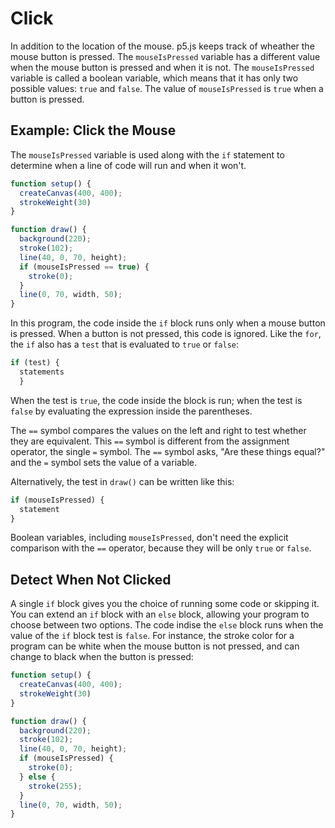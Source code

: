# Click
In addition to the location of the mouse. p5.js keeps track of wheather the mouse button is pressed. The `mouseIsPressed` variable has a different value when the mouse button is pressed and when it is not. The `mouseIsPressed` variable is called a boolean variable, which means that it has only two possible values: `true` and `false`. The value of `mouseIsPressed` is `true` when a button is pressed. 

## Example: Click the Mouse
The `mouseIsPressed` variable is used along with the `if` statement to determine when a line of code will run and when it won't.

```javascript
function setup() {
  createCanvas(400, 400);
  strokeWeight(30)
}

function draw() {
  background(220);
  stroke(102);
  line(40, 0, 70, height);
  if (mouseIsPressed == true) {
    stroke(0);
  }
  line(0, 70, width, 50);
}

```

In this program, the code inside the `if` block runs only when a mouse button is pressed. When a button is not pressed, this code is ignored. Like the `for`, the `if` also has a `test` that is evaluated to `true` or `false`:

```javascript
if (test) {
  statements
  }
```
When the test is `true`, the code inside the block is run; when the test is `false` by evaluating the expression inside the parentheses.

The `==` symbol compares the values on the left and right to test whether they are equivalent. This `==` symbol is different from the assignment operator, the single `=` symbol. The `==` symbol asks, "Are these things equal?" and the `=` symbol sets the value of a variable. 

Alternatively, the test in `draw()` can be written like this:

```javascript
if (mouseIsPressed) {
  statement
}
```
Boolean variables, including `mouseIsPressed`, don't need the explicit comparison with the `==` operator, because they will be only `true` or `false`.

## Detect When Not Clicked

A single `if` block gives you the choice of running some code or skipping it. You can extend an `if` block with an `else` block, allowing your program to choose between two options. The code indise the `else` block runs when the value of the `if` block test is `false`. For instance, the stroke color for a program can be white when the mouse button is not pressed, and can change to black when the button is pressed:

```javascript
function setup() {
  createCanvas(400, 400);
  strokeWeight(30)
}

function draw() {
  background(220);
  stroke(102);
  line(40, 0, 70, height);
  if (mouseIsPressed) {
    stroke(0);
  } else {
    stroke(255);
  }
  line(0, 70, width, 50);
}
```
